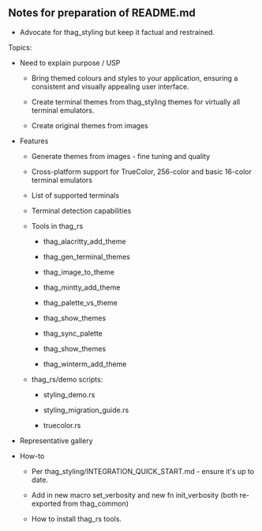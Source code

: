 ## Notes for preparation of README.md

- Advocate for thag_styling but keep it factual and restrained.

Topics:

- Need to explain purpose / USP

  - Bring themed colours and styles to your application, ensuring a consistent and visually appealing user interface.

  - Create terminal themes from thag_styling themes for virtually all terminal emulators.

  - Create original themes from images

- Features

    - Generate themes from images - fine tuning and quality

    - Cross-platform support for TrueColor, 256-color and basic 16-color terminal emulators

    - List of supported terminals

    - Terminal detection capabilities

    - Tools in thag_rs

      - thag_alacritty_add_theme

      - thag_gen_terminal_themes

      - thag_image_to_theme

      - thag_mintty_add_theme

      - thag_palette_vs_theme

      - thag_show_themes

      - thag_sync_palette

      - thag_show_themes

      - thag_winterm_add_theme

  - thag_rs/demo scripts:

      - styling_demo.rs

      - styling_migration_guide.rs

      - truecolor.rs

- Representative gallery

- How-to

    - Per thag_styling/INTEGRATION_QUICK_START.md - ensure it's up to date.

    - Add in new macro set_verbosity and new fn init_verbosity (both re-exported from thag_common)

    - How to install thag_rs tools.
